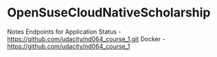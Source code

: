 # OpenSuseCloudNativeScholarship

Notes
  Endpoints for Application Status -  https://github.com/udacity/nd064_course_1.git
  Docker - https://github.com/udacity/nd064_course_1
  
